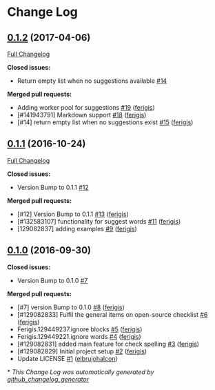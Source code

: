 # Change Log

## [0.1.2](https://github.com/inaka/sheldon/tree/0.1.2) (2017-04-06)
[Full Changelog](https://github.com/inaka/sheldon/compare/0.1.1...0.1.2)

**Closed issues:**

- Return empty list when no suggestions available [\#14](https://github.com/inaka/sheldon/issues/14)

**Merged pull requests:**

- Adding worker pool for suggestions [\#19](https://github.com/inaka/sheldon/pull/19) ([ferigis](https://github.com/ferigis))
- \[\#141943791\] Markdown support [\#18](https://github.com/inaka/sheldon/pull/18) ([ferigis](https://github.com/ferigis))
- \[\#14\] return empty list when no suggestions exist [\#15](https://github.com/inaka/sheldon/pull/15) ([ferigis](https://github.com/ferigis))

## [0.1.1](https://github.com/inaka/sheldon/tree/0.1.1) (2016-10-24)
[Full Changelog](https://github.com/inaka/sheldon/compare/0.1.0...0.1.1)

**Closed issues:**

- Version Bump to 0.1.1 [\#12](https://github.com/inaka/sheldon/issues/12)

**Merged pull requests:**

- \[\#12\] Version Bump to 0.1.1 [\#13](https://github.com/inaka/sheldon/pull/13) ([ferigis](https://github.com/ferigis))
- \[\#132583107\] functionality for suggest words [\#11](https://github.com/inaka/sheldon/pull/11) ([ferigis](https://github.com/ferigis))
- \[129082837\] adding examples [\#9](https://github.com/inaka/sheldon/pull/9) ([ferigis](https://github.com/ferigis))

## [0.1.0](https://github.com/inaka/sheldon/tree/0.1.0) (2016-09-30)
**Closed issues:**

- Version Bump to 0.1.0 [\#7](https://github.com/inaka/sheldon/issues/7)

**Merged pull requests:**

- \[\#7\] version Bump to 0.1.0 [\#8](https://github.com/inaka/sheldon/pull/8) ([ferigis](https://github.com/ferigis))
- \[\#129082833\] Fulfil the general items on open-source checklist [\#6](https://github.com/inaka/sheldon/pull/6) ([ferigis](https://github.com/ferigis))
- Ferigis.129449237.ignore blocks [\#5](https://github.com/inaka/sheldon/pull/5) ([ferigis](https://github.com/ferigis))
- Ferigis.129449221.ignore words [\#4](https://github.com/inaka/sheldon/pull/4) ([ferigis](https://github.com/ferigis))
- \[\#129082831\] added main feature for check spelling [\#3](https://github.com/inaka/sheldon/pull/3) ([ferigis](https://github.com/ferigis))
- \[\#129082829\] Initial project setup [\#2](https://github.com/inaka/sheldon/pull/2) ([ferigis](https://github.com/ferigis))
- Update LICENSE [\#1](https://github.com/inaka/sheldon/pull/1) ([elbrujohalcon](https://github.com/elbrujohalcon))



\* *This Change Log was automatically generated by [github_changelog_generator](https://github.com/skywinder/Github-Changelog-Generator)*
